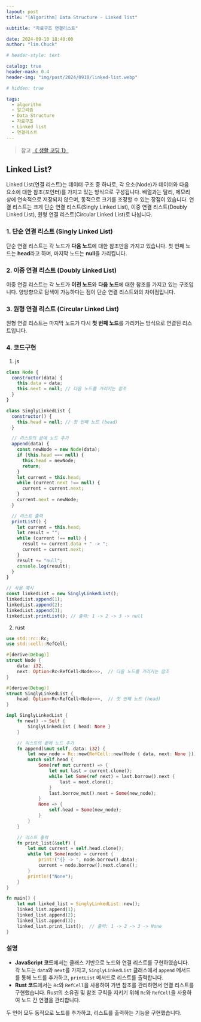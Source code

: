 ```yaml
---
layout: post
title: "[Algorithm] Data Structure - Linked list"

subtitle: "자료구조 연결리스트"

date: 2024-09-10 18:40:00
author: "lim.Chuck"

# header-style: text

catalog: true
header-mask: 0.4
header-img: "img/post/2024/0910/linked-list.webp"

# hidden: true

tags:
  - algorithm
  - 알고리즘
  - Data Structure
  - 자료구조
  - Linked list
  - 연결리스트
---
```


> 참고 [《 생활 코딩 1》](https://opentutorials.org/module/1335/8821)

## Linked List?

Linked List(연결 리스트)는 데이터 구조 중 하나로, 각 요소(Node)가 데이터와 다음 요소에 대한 참조(포인터)를 가지고 있는 방식으로 구성됩니다. 배열과는 달리, 메모리 상에 연속적으로 저장되지 않으며, 동적으로 크기를 조정할 수 있는 장점이 있습니다. 연결 리스트는 크게 단순 연결 리스트(Singly Linked List), 이중 연결 리스트(Doubly Linked List), 원형 연결 리스트(Circular Linked List)로 나뉩니다.

### 1. 단순 연결 리스트 (Singly Linked List)

단순 연결 리스트는 각 노드가 **다음 노드**에 대한 참조만을 가지고 있습니다. 첫 번째 노드는 **head**라고 하며, 마지막 노드는 **null**을 가리킵니다.

### 2. 이중 연결 리스트 (Doubly Linked List)

이중 연결 리스트는 각 노드가 **이전 노드**와 **다음 노드**에 대한 참조를 가지고 있는 구조입니다. 양방향으로 탐색이 가능하다는 점이 단순 연결 리스트와의 차이점입니다.

### 3. 원형 연결 리스트 (Circular Linked List)

원형 연결 리스트는 마지막 노드가 다시 **첫 번째 노드**를 가리키는 방식으로 연결된 리스트입니다.

### 4. 코드구현

1. js

```javascript
class Node {
  constructor(data) {
    this.data = data;
    this.next = null; // 다음 노드를 가리키는 참조
  }
}

class SinglyLinkedList {
  constructor() {
    this.head = null; // 첫 번째 노드 (head)
  }

  // 리스트의 끝에 노드 추가
  append(data) {
    const newNode = new Node(data);
    if (this.head === null) {
      this.head = newNode;
      return;
    }
    let current = this.head;
    while (current.next !== null) {
      current = current.next;
    }
    current.next = newNode;
  }

  // 리스트 출력
  printList() {
    let current = this.head;
    let result = "";
    while (current !== null) {
      result += current.data + " -> ";
      current = current.next;
    }
    result += "null";
    console.log(result);
  }
}

// 사용 예시
const linkedList = new SinglyLinkedList();
linkedList.append(1);
linkedList.append(2);
linkedList.append(3);
linkedList.printList(); // 출력: 1 -> 2 -> 3 -> null
```

2. rust

```rust
use std::rc::Rc;
use std::cell::RefCell;

#[derive(Debug)]
struct Node {
    data: i32,
    next: Option<Rc<RefCell<Node>>>,  // 다음 노드를 가리키는 참조
}

#[derive(Debug)]
struct SinglyLinkedList {
    head: Option<Rc<RefCell<Node>>>,  // 첫 번째 노드 (head)
}

impl SinglyLinkedList {
    fn new() -> Self {
        SinglyLinkedList { head: None }
    }

    // 리스트의 끝에 노드 추가
    fn append(&mut self, data: i32) {
        let new_node = Rc::new(RefCell::new(Node { data, next: None }));
        match self.head {
            Some(ref mut current) => {
                let mut last = current.clone();
                while let Some(ref next) = last.borrow().next {
                    last = next.clone();
                }
                last.borrow_mut().next = Some(new_node);
            }
            None => {
                self.head = Some(new_node);
            }
        }
    }

    // 리스트 출력
    fn print_list(&self) {
        let mut current = self.head.clone();
        while let Some(node) = current {
            print!("{} -> ", node.borrow().data);
            current = node.borrow().next.clone();
        }
        println!("None");
    }
}

fn main() {
    let mut linked_list = SinglyLinkedList::new();
    linked_list.append(1);
    linked_list.append(2);
    linked_list.append(3);
    linked_list.print_list();  // 출력: 1 -> 2 -> 3 -> None
}
```

### 설명

- **JavaScript 코드**에서는 클래스 기반으로 노드와 연결 리스트를 구현하였습니다. 각 노드는 `data`와 `next`를 가지고, `SinglyLinkedList` 클래스에서 `append` 메서드를 통해 노드를 추가하고, `printList` 메서드로 리스트를 출력합니다.
- **Rust 코드**에서는 `Rc`와 `RefCell`을 사용하여 가변 참조를 관리하면서 연결 리스트를 구현했습니다. Rust의 소유권 및 참조 규칙을 지키기 위해 `Rc`와 `RefCell`을 사용하여 노드 간 연결을 관리합니다.

두 언어 모두 동적으로 노드를 추가하고, 리스트를 출력하는 기능을 구현했습니다.
